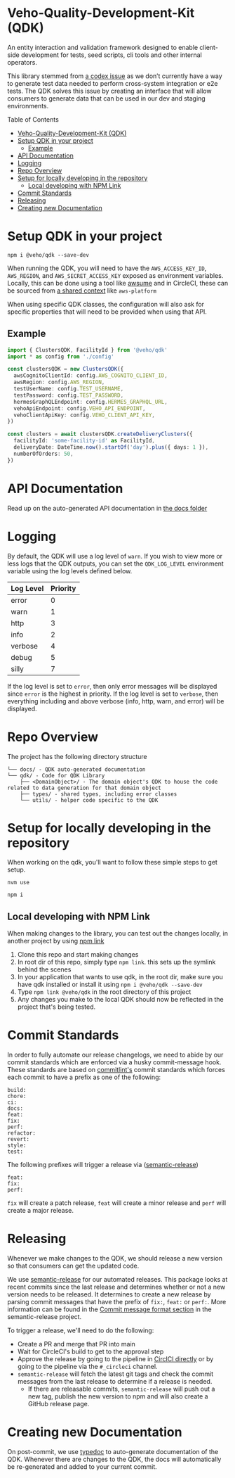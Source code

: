 # Veho-Quality-Development-Kit (QDK)

An entity interaction and validation framework designed to enable client-side development for tests, seed scripts, cli tools and other internal operators.

This library stemmed from [a codex issue](https://github.com/veho-technologies/codex/issues/7) as we don’t currently have a way to generate test data needed to perform cross-system integration or e2e tests.  The QDK solves this issue by creating an interface that will allow consumers to generate data that can be used in our dev and staging environments.

Table of Contents
- [Veho-Quality-Development-Kit (QDK)](#veho-quality-development-kit-qdk)
- [Setup QDK in your project](#setup-qdk-in-your-project)
  - [Example](#example)
- [API Documentation](#api-documentation)
- [Logging](#logging)
- [Repo Overview](#repo-overview)
- [Setup for locally developing in the repository](#setup-for-locally-developing-in-the-repository)
  - [Local developing with NPM Link](#local-developing-with-npm-link)
- [Commit Standards](#commit-standards)
- [Releasing](#releasing)
- [Creating new Documentation](#creating-new-documentation)

# Setup QDK in your project
`npm i @veho/qdk --save-dev`

When running the QDK, you will need to have the `AWS_ACCESS_KEY_ID`, `AWS_REGION`, and `AWS_SECRET_ACCESS_KEY` exposed as environment variables.  Locally, this can be done using a tool like [awsume](https://github.com/veho-technologies/veho-platform#using-awsume-to-manage-current-environment-credentials) and in CircleCI, these can be sourced from [a shared context](https://app.circleci.com/settings/organization/github/veho-technologies/contexts) like `aws-platform`

When using specific QDK classes, the configuration will also ask for specific properties that will need to be provided when using that API.  

## Example

```typescript
import { ClustersQDK, FacilityId } from '@veho/qdk'
import * as config from './config'

const clustersQDK = new ClustersQDK({
  awsCognitoClientId: config.AWS_COGNITO_CLIENT_ID,
  awsRegion: config.AWS_REGION,
  testUserName: config.TEST_USERNAME,
  testPassword: config.TEST_PASSWORD,
  hermesGraphQLEndpoint: config.HERMES_GRAPHQL_URL,
  vehoApiEndpoint: config.VEHO_API_ENDPOINT,
  vehoClientApiKey: config.VEHO_CLIENT_API_KEY,
})

const clusters = await clustersQDK.createDeliveryClusters({
  facilityId: 'some-facility-id' as FacilityId,
  deliveryDate: DateTime.now().startOf('day').plus({ days: 1 }),
  numberOfOrders: 50,
})
```

# API Documentation
Read up on the auto-generated API documentation in [the docs folder](docs/README.md)

# Logging
By default, the QDK will use a log level of `warn`.  If you wish to view more or less logs that the QDK outputs, you can set the `QDK_LOG_LEVEL` environment variable using the log levels defined below.

| Log Level     | Priority      | 
| ------------- | ------------- |
| error         | 0             |
| warn          | 1             |
| http          | 3             |
| info          | 2             |
| verbose       | 4             |
| debug         | 5             |
| silly         | 7             |

If the log level is set to `error`, then only error messages will be displayed since `error` is the highest in priority.  If the log level is set to `verbose`, then everything including and above verbose (info, http, warn, and error) will be displayed.

# Repo Overview
The project has the following directory structure
```text
└── docs/ - QDK auto-generated documentation
└── qdk/ - Code for QDK Library
    ├── <DomainObject>/ - The domain object's QDK to house the code related to data generation for that domain object 
    ├── types/ - shared types, including error classes
    └── utils/ - helper code specific to the QDK
```

# Setup for locally developing in the repository
When working on the qdk, you'll want to follow these simple steps to get setup.

`nvm use`

`npm i`

## Local developing with NPM Link
When making changes to the library, you can test out the changes locally, in another project by using [npm link](https://docs.npmjs.com/cli/v9/commands/npm-link)

1. Clone this repo and start making changes
2. In root dir of this repo, simply type `npm link`.  this sets up the symlink behind the scenes
3. In your application that wants to use qdk, in the root dir, make sure you have qdk installed or install it using `npm i @veho/qdk --save-dev`
4. Type `npm link @veho/qdk` in the root directory of this project
5. Any changes you make to the local QDK should now be reflected in the project that's being tested.

# Commit Standards
In order to fully automate our release changelogs, we need to abide by our commit standards which are enforced via a husky commit-message hook.  These standards are based on [commitlint's](https://github.com/conventional-changelog/commitlint#what-is-commitlint) commit standards which forces each commit to have a prefix as one of the following:

```text
build:
chore:
ci:
docs:
feat:
fix:
perf:
refactor:
revert:
style:
test:
```

The following prefixes will trigger a release via ([semantic-release](https://github.com/semantic-release/semantic-release))
```text
feat:
fix:
perf:
```

`fix` will create a patch release, `feat` will create a minor release and `perf` will create a major release.

# Releasing
Whenever we make changes to the QDK, we should release a new version so that consumers can get the updated code.

We use [semantic-release](https://github.com/semantic-release/semantic-release) for our automated releases.  This package looks at recent commits since the last release and determines whether or not a new version needs to be released.  It determines to create a new release by parsing commit messages that have the prefix of `fix:`, `feat:` or `perf:`.  More information can be found in the [Commit message format section](https://github.com/semantic-release/semantic-release) in the semantic-release project.

To trigger a release, we'll need to do the following:
- Create a PR and merge that PR into main
- Wait for CircleCI's build to get to the approval step
- Approve the release by going to the pipeline in [CirclCI directly](https://app.circleci.com/pipelines/github/veho-technologies/veho-quality-development-kit) or by going to the pipeline via the `#_circleci` channel.
- `semantic-release` will fetch the latest git tags and check the commit messages from the last release to determine if a release is needed.
  -  If there are releasable commits, `semantic-release` will push out a new tag, publish the new version to npm and will also create a GitHub release page.

# Creating new Documentation
On post-commit, we use [typedoc](https://github.com/TypeStrong/typedoc) to auto-generate documentation of the QDK.  Whenever there are changes to the QDK, the docs will automatically be re-generated and added to your current commit.
